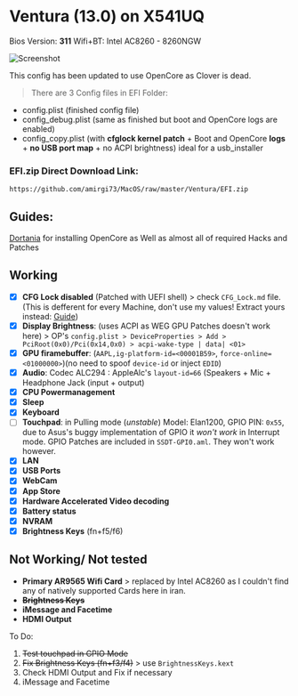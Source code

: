 
# Ventura (13.0) on X541UQ

Bios Version: **311**
Wifi+BT: Intel AC8260 - 8260NGW

![Screenshot](https://github.com/amirgi73/MacOS/blob/master/Ventura/Bildschirm%C2%ADfoto%202022-11-13%20um%2001.59.50.png)

This config has been updated to use OpenCore as Clover is dead.

> There are 3 Config files in EFI Folder:
 - config.plist (finished config file)
 - config_debug.plist (same as finished but boot and OpenCore logs are enabled)
 - config_copy.plist (with **cfglock kernel patch** + Boot and OpenCore **logs** + **no USB port map** + no ACPI brightness) ideal for a usb_installer

### EFI.zip Direct Download Link:
`https://github.com/amirgi73/MacOS/raw/master/Ventura/EFI.zip`
## Guides:
[Dortania](https://dortania.github.io/getting-started/) for installing OpenCore as Well as almost all of required Hacks and Patches

## Working
 - [x] **CFG Lock disabled** (Patched with UEFI shell) > check `CFG_Lock.md` file. (This is defferent for every Machine, don't use my values! Extract yours instead: [Guide](https://dortania.github.io/OpenCore-Post-Install/misc/msr-lock.html))
 - [x] **Display Brightness**: (uses ACPI as WEG GPU Patches doesn't work here) > OP's `config.plist > DeviceProperties > Add > PciRoot(0x0)/Pci(0x14,0x0) > acpi-wake-type | data| <01>` 
 -  [x] **GPU firamebuffer**: (`AAPL,ig-platform-id=<00001B59>`, `force-online=<01000000>`)(no need to spoof `device-id` or inject `EDID`)  
 -  [x] **Audio**: Codec ALC294 :  AppleAlc's `layout-id=66` (Speakers + Mic + Headphone Jack (input + output)  
 -  [x] **CPU Powermanagement**  
 -  [x] **Sleep**  
 -  [x] **Keyboard**  
 -  [ ] **Touchpad**: in Pulling mode (*unstable*)
 Model: Elan1200, GPIO PIN: `0x55`, due to Asus's buggy implementation of GPIO it *won't work* in Interrupt mode. GPIO Patches are included in `SSDT-GPI0.aml`. They won't work however. 
 -  [x] **LAN**  
 -  [x] **USB Ports** 
 -  [x] **WebCam** 
 -  [x] **App Store** 
 -  [x] **Hardware Accelerated Video decoding** 
 -  [x] **Battery status**
 -  [x] **NVRAM**
 -  [x] **Brightness Keys** (fn+f5/f6)

## Not Working/ Not tested

 - **Primary AR9565 Wifi Card** > replaced by Intel AC8260 as I couldn't find any of natively supported Cards here in iran. 
 - ~~**Brightness Keys**~~ 
 - **iMessage and Facetime**
 - **HDMI Output**

To Do:
1. ~~Test touchpad in GPIO Mode~~
2. ~~Fix Brightness Keys (fn+f3/f4)~~ > use `BrightnessKeys.kext`
3. Check HDMI Output and Fix if necessary
4. iMessage and Facetime
